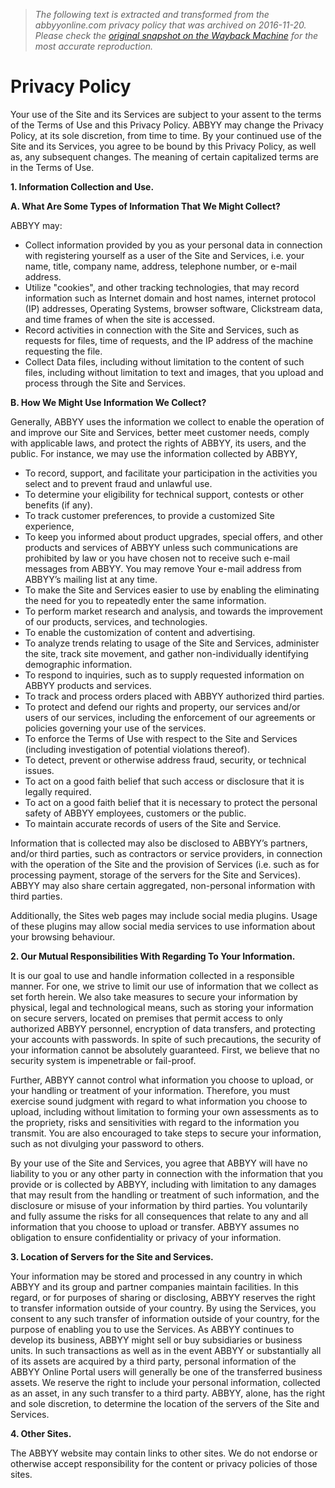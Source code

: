 > *The following text is extracted and transformed from the abbyyonline.com privacy policy that was archived on 2016-11-20. Please check the [original snapshot on the Wayback Machine](https://web.archive.org/web/20161120055323id_/http%3A//www.abbyyonline.com/en/Help/Privacy/main) for the most accurate reproduction.*

# Privacy Policy

Your use of the Site and its Services are subject to your assent to the terms of the Terms of Use and this Privacy Policy. ABBYY may change the Privacy Policy, at its sole discretion, from time to time. By your continued use of the Site and its Services, you agree to be bound by this Privacy Policy, as well as, any subsequent changes. The meaning of certain capitalized terms are in the Terms of Use. 

**1\. Information Collection and Use.**

**A. What Are Some Types of Information That We Might Collect?**

ABBYY may: 

  * Collect information provided by you as your personal data in connection with registering yourself as a user of the Site and Services, i.e. your name, title, company name, address, telephone number, or e-mail address. 
  * Utilize "cookies", and other tracking technologies, that may record information such as Internet domain and host names, internet protocol (IP) addresses, Operating Systems, browser software, Clickstream data, and time frames of when the site is accessed. 
  * Record activities in connection with the Site and Services, such as requests for files, time of requests, and the IP address of the machine requesting the file. 
  * Collect Data files, including without limitation to the content of such files, including without limitation to text and images, that you upload and process through the Site and Services. 



**B. How We Might Use Information We Collect?**

Generally, ABBYY uses the information we collect to enable the operation of and improve our Site and Services, better meet customer needs, comply with applicable laws, and protect the rights of ABBYY, its users, and the public. For instance, we may use the information collected by ABBYY,

  * To record, support, and facilitate your participation in the activities you select and to prevent fraud and unlawful use. 
  * To determine your eligibility for technical support, contests or other benefits (if any). 
  * To track customer preferences, to provide a customized Site experience, 
  * To keep you informed about product upgrades, special offers, and other products and services of ABBYY unless such communications are prohibited by law or you have chosen not to receive such e-mail messages from ABBYY. You may remove Your e-mail address from ABBYY’s mailing list at any time.
  * To make the Site and Services easier to use by enabling the eliminating the need for you to repeatedly enter the same information.
  * To perform market research and analysis, and towards the improvement of our products, services, and technologies.
  * To enable the customization of content and advertising. 
  * To analyze trends relating to usage of the Site and Services, administer the site, track site movement, and gather non-individually identifying demographic information.
  * To respond to inquiries, such as to supply requested information on ABBYY products and services. 
  * To track and process orders placed with ABBYY authorized third parties. 
  * To protect and defend our rights and property, our services and/or users of our services, including the enforcement of our agreements or policies governing your use of the services.
  * To enforce the Terms of Use with respect to the Site and Services (including investigation of potential violations thereof).
  * To detect, prevent or otherwise address fraud, security, or technical issues.
  * To act on a good faith belief that such access or disclosure that it is legally required. 
  * To act on a good faith belief that it is necessary to protect the personal safety of ABBYY employees, customers or the public. 
  * To maintain accurate records of users of the Site and Service.



Information that is collected may also be disclosed to ABBYY’s partners, and/or third parties, such as contractors or service providers, in connection with the operation of the Site and the provision of Services (i.e. such as for processing payment, storage of the servers for the Site and Services). ABBYY may also share certain aggregated, non-personal information with third parties.

Additionally, the Sites web pages may include social media plugins. Usage of these plugins may allow social media services to use information about your browsing behaviour.

**2\. Our Mutual Responsibilities With Regarding To Your Information.**

It is our goal to use and handle information collected in a responsible manner. For one, we strive to limit our use of information that we collect as set forth herein. We also take measures to secure your information by physical, legal and technological means, such as storing your information on secure servers, located on premises that permit access to only authorized ABBYY personnel, encryption of data transfers, and protecting your accounts with passwords. In spite of such precautions, the security of your information cannot be absolutely guaranteed. First, we believe that no security system is impenetrable or fail-proof. 

Further, ABBYY cannot control what information you choose to upload, or your handling or treatment of your information. Therefore, you must exercise sound judgment with regard to what information you choose to upload, including without limitation to forming your own assessments as to the propriety, risks and sensitivities with regard to the information you transmit. You are also encouraged to take steps to secure your information, such as not divulging your password to others. 

By your use of the Site and Services, you agree that ABBYY will have no liability to you or any other party in connection with the information that you provide or is collected by ABBYY, including with limitation to any damages that may result from the handling or treatment of such information, and the disclosure or misuse of your information by third parties. You voluntarily and fully assume the risks for all consequences that relate to any and all information that you choose to upload or transfer. ABBYY assumes no obligation to ensure confidentiality or privacy of your information.

**3\. Location of Servers for the Site and Services.**

Your information may be stored and processed in any country in which ABBYY and its group and partner companies maintain facilities. In this regard, or for purposes of sharing or disclosing, ABBYY reserves the right to transfer information outside of your country. By using the Services, you consent to any such transfer of information outside of your country, for the purpose of enabling you to use the Services. As ABBYY continues to develop its business, ABBYY might sell or buy subsidiaries or business units. In such transactions as well as in the event ABBYY or substantially all of its assets are acquired by a third party, personal information of the ABBYY Online Portal users will generally be one of the transferred business assets. We reserve the right to include your personal information, collected as an asset, in any such transfer to a third party. ABBYY, alone, has the right and sole discretion, to determine the location of the servers of the Site and Services.

**4\. Other Sites.**

The ABBYY website may contain links to other sites. We do not endorse or otherwise accept responsibility for the content or privacy policies of those sites.
